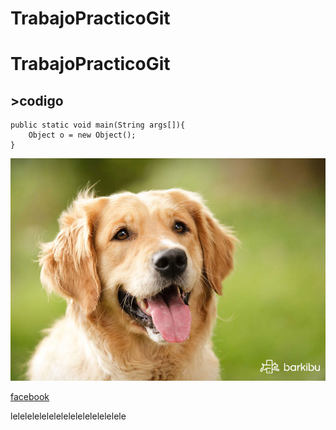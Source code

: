 # TrabajoPracticoGit

# TrabajoPracticoGit

## >codigo

~~~
public static void main(String args[]){
	Object o = new Object();
}
~~~

![esta es la imagen de un perro ](perro.jpg)

[facebook](https://www.facebook.com/)

lelelelelelelelelelelelelelelele